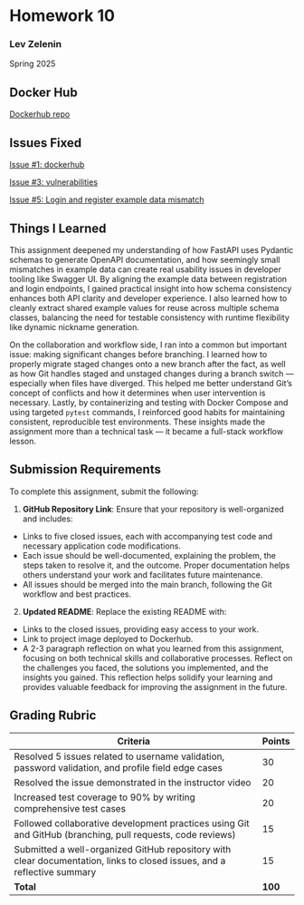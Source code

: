 # Homework 10
### Lev Zelenin
Spring 2025

## Docker Hub

[Dockerhub repo](https://hub.docker.com/r/l3vz/homework10)


## Issues Fixed


[Issue #1: dockerhub](https://github.com/l3vzNJIT/homework10/issues/1)

[Issue #3: vulnerabilities](https://github.com/l3vzNJIT/homework10/issues/3)

[Issue #5: Login and register example data mismatch](https://github.com/l3vzNJIT/homework10/issues/5)



## Things I Learned


This assignment deepened my understanding of how FastAPI uses Pydantic schemas to generate OpenAPI documentation, and how seemingly small mismatches in example data can create real usability issues in developer tooling like Swagger UI. By aligning the example data between registration and login endpoints, I gained practical insight into how schema consistency enhances both API clarity and developer experience. I also learned how to cleanly extract shared example values for reuse across multiple schema classes, balancing the need for testable consistency with runtime flexibility like dynamic nickname generation.

On the collaboration and workflow side, I ran into a common but important issue: making significant changes before branching. I learned how to properly migrate staged changes onto a new branch after the fact, as well as how Git handles staged and unstaged changes during a branch switch — especially when files have diverged. This helped me better understand Git’s concept of conflicts and how it determines when user intervention is necessary. Lastly, by containerizing and testing with Docker Compose and using targeted `pytest` commands, I reinforced good habits for maintaining consistent, reproducible test environments. These insights made the assignment more than a technical task — it became a full-stack workflow lesson.


## Submission Requirements

To complete this assignment, submit the following:

1. **GitHub Repository Link**: Ensure that your repository is well-organized and includes:
  - Links to five closed issues, each with accompanying test code and necessary application code modifications.
  - Each issue should be well-documented, explaining the problem, the steps taken to resolve it, and the outcome. Proper documentation helps others understand your work and facilitates future maintenance.
  - All issues should be merged into the main branch, following the Git workflow and best practices.

2. **Updated README**: Replace the existing README with:
  - Links to the closed issues, providing easy access to your work.
  - Link to project image deployed to Dockerhub.
  - A 2-3 paragraph reflection on what you learned from this assignment, focusing on both technical skills and collaborative processes. Reflect on the challenges you faced, the solutions you implemented, and the insights you gained. This reflection helps solidify your learning and provides valuable feedback for improving the assignment in the future.

## Grading Rubric

| Criteria                                                                                                                | Points |
|-------------------------------------------------------------------------------------------------------------------------|--------|
| Resolved 5 issues related to username validation, password validation, and profile field edge cases                      | 30     |
| Resolved the issue demonstrated in the instructor video                                                                 | 20     |
| Increased test coverage to 90% by writing comprehensive test cases                                                      | 20     |
| Followed collaborative development practices using Git and GitHub (branching, pull requests, code reviews)              | 15     |
| Submitted a well-organized GitHub repository with clear documentation, links to closed issues, and a reflective summary | 15     |
| **Total**                                                                                                               | **100**|
